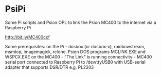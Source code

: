 
# PsiPi
Some Pi scripts and Psion OPL to link the Psion MC400 to the internet via a Raspberry Pi

http://bit.ly/MC400cxf

Some prerequisites: 
  on the Pi - dosbox (or dosbox-x), rainbowstream, msmtop, imagemagick, rclone. Psion DOS programs MCLINK.EXE and WSPCX.EXE
  on the MC400 - "The Link" is running
  connectivity - MC400 serial port connected to Raspberry Pi to /dev/ttyUSB0 with USB-serial adapter that supports DSR/DTR e.g. PL2303
  
  
